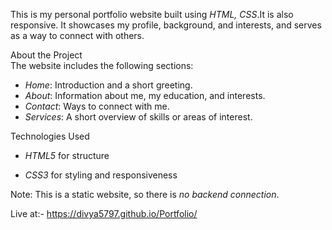 This is my personal portfolio website built using *HTML, CSS*.It is also responsive.
It showcases my profile, background, and interests, and serves as a way to connect with others.  

About the Project  
The website includes the following sections:  
- *Home*: Introduction and a short greeting.  
- *About*: Information about me, my education, and interests.  
- *Contact*: Ways to connect with me.  
- *Services*: A short overview of skills or areas of interest.  


 Technologies Used  
- *HTML5* for structure

  
- *CSS3* for styling and responsiveness
 

 Note: This is a static website, so there is *no backend connection*.  


Live at:-  https://divya5797.github.io/Portfolio/

